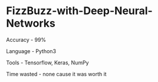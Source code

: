# FizzBuzz-with-Deep-Neural-Networks
Accuracy - 99%

Language - Python3

Tools - Tensorflow, Keras, NumPy

Time wasted - none cause it was worth it 
